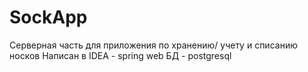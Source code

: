 # SockApp
Серверная часть для приложения по хранению/ учету и списанию носков
Написан в IDEA - spring web
БД - postgresql
